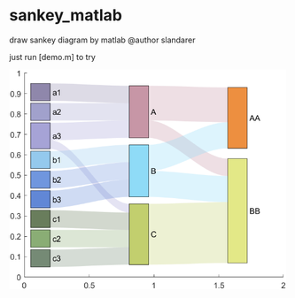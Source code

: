# sankey_matlab
draw sankey diagram by matlab
@author slandarer 

just run [demo.m] to try


<img 
     src="https://github.com/slandarer/sankey_matlab/blob/main/demo.png" width="500"/>

